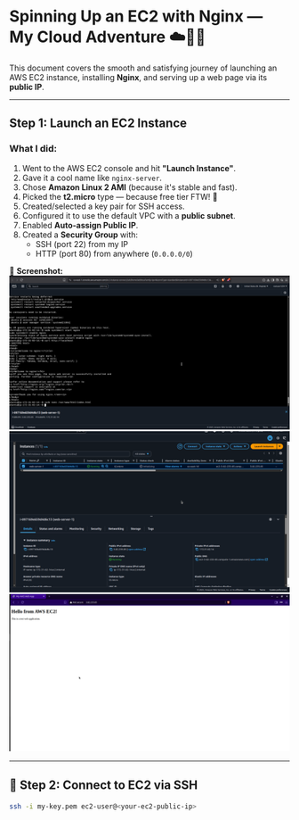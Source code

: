 #  Spinning Up an EC2 with Nginx — My Cloud Adventure ☁️🧑‍💻

This document covers the smooth and satisfying journey of launching an AWS EC2 instance, installing **Nginx**, and serving up a web page via its **public IP**.

---

##  Step 1: Launch an EC2 Instance

###  What I did:
1. Went to the AWS EC2 console and hit **"Launch Instance"**.
2. Gave it a cool name like `nginx-server`.
3. Chose **Amazon Linux 2 AMI** (because it's stable and fast).
4. Picked the **t2.micro** type — because free tier FTW! 🤑
5. Created/selected a key pair for SSH access.
6. Configured it to use the default VPC with a **public subnet**.
7. Enabled **Auto-assign Public IP**.
8. Created a **Security Group** with:
   - SSH (port 22) from my IP
   - HTTP (port 80) from anywhere (`0.0.0.0/0`)

📸 **Screenshot:**
![EC2 Launch Screenshot](./screenshots/Screenshot%20from%202025-05-25%2021-29-39.png)
![EC2 Launch Screenshot](./screenshots/Screenshot%20from%202025-05-25%2021-29-55.png)
![EC2 Launch Screenshot](./screenshots/Screenshot%20from%202025-05-25%2021-30-25.png)

---

## 🔐 Step 2: Connect to EC2 via SSH

```bash
ssh -i my-key.pem ec2-user@<your-ec2-public-ip>
